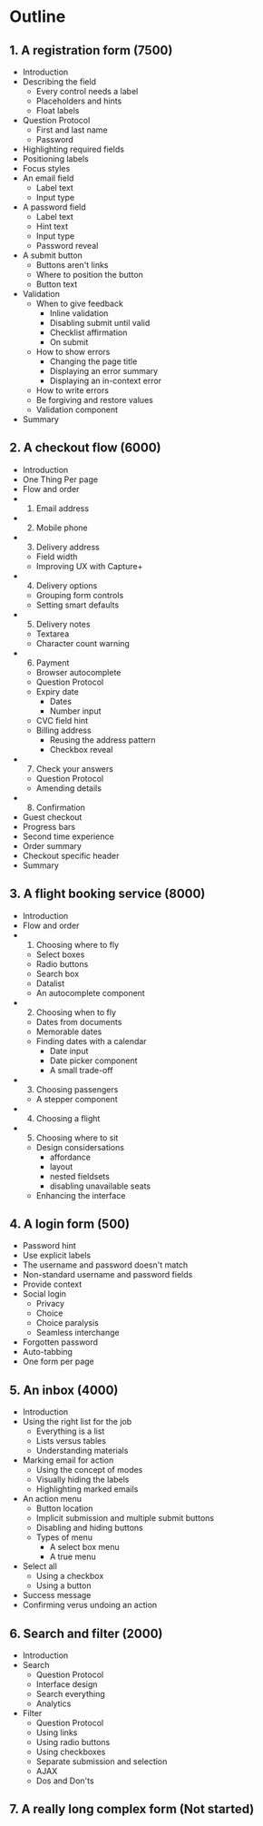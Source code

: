 # Outline

## 1. A registration form (7500)

- Introduction
- Describing the field
	- Every control needs a label
	- Placeholders and hints
	- Float labels
- Question Protocol
	- First and last name
	- Password
- Highlighting required fields
- Positioning labels
- Focus styles
- An email field
	- Label text
	- Input type
- A password field
	- Label text
	- Hint text
	- Input type
	- Password reveal
- A submit button
	- Buttons aren't links
	- Where to position the button
	- Button text
- Validation
	- When to give feedback
		- Inline validation
		- Disabling submit until valid
		- Checklist affirmation
		- On submit
	- How to show errors
		- Changing the page title
		- Displaying an error summary
		- Displaying an in-context error
	- How to write errors
	- Be forgiving and restore values
	- Validation component
- Summary

## 2. A checkout flow (6000)

- Introduction
- One Thing Per page
- Flow and order
- 1. Email address
- 2. Mobile phone
- 3. Delivery address
	- Field width
	- Improving UX with Capture+
- 4. Delivery options
	- Grouping form controls
	- Setting smart defaults
- 5. Delivery notes
	- Textarea
	- Character count warning
- 6. Payment
	- Browser autocomplete
	- Question Protocol
	- Expiry date
		- Dates
		- Number input
	- CVC field hint
	- Billing address
		- Reusing the address pattern
		- Checkbox reveal
- 7. Check your answers
	- Question Protocol
	- Amending details
- 8. Confirmation
- Guest checkout
- Progress bars
- Second time experience
- Order summary
- Checkout specific header
- Summary

## 3. A flight booking service (8000)

- Introduction
- Flow and order
- 1. Choosing where to fly
	- Select boxes
	- Radio buttons
	- Search box
	- Datalist
	- An autocomplete component
- 2. Choosing when to fly
	- Dates from documents
	- Memorable dates
	- Finding dates with a calendar
		- Date input
		- Date picker component
		- A small trade-off
- 3. Choosing passengers
	- A stepper component
- 4. Choosing a flight
- 5. Choosing where to sit
	- Design considersations
		- affordance
		- layout
		- nested fieldsets
		- disabling unavailable seats
	- Enhancing the interface

## 4. A login form (500)

- Password hint
- Use explicit labels
- The username and password doesn't match
- Non-standard username and password fields
- Provide context
- Social login
	- Privacy
	- Choice
	- Choice paralysis
	- Seamless interchange
- Forgotten password
- Auto-tabbing
- One form per page

## 5. An inbox (4000)

- Introduction
- Using the right list for the job
	- Everything is a list
	- Lists versus tables
	- Understanding materials
- Marking email for action
	- Using the concept of modes
	- Visually hiding the labels
	- Highlighting marked emails
- An action menu
	- Button location
	- Implicit submission and multiple submit buttons
	- Disabling and hiding buttons
	- Types of menu
		- A select box menu
		- A true menu
- Select all
	- Using a checkbox
	- Using a button
- Success message
- Confirming verus undoing an action

## 6. Search and filter (2000)

- Introduction
- Search
	- Question Protocol
	- Interface design
	- Search everything
	- Analytics
- Filter
	- Question Protocol
	- Using links
	- Using radio buttons
	- Using checkboxes
	- Separate submission and selection
	- AJAX
	- Dos and Don'ts

## 7. A really long complex form (Not started)
